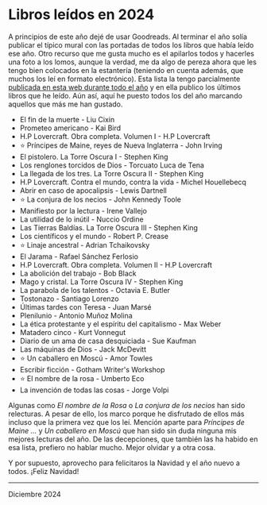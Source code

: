 
# Libros leídos en 2024


A principios de este año dejé de usar Goodreads. Al terminar el año solía publicar el típico mural con las portadas de todos los libros que había leído ese año. Otro recurso que me gusta mucho es el apilarlos todos y hacerles una foto a los lomos, aunque la verdad, me da algo de pereza ahora que les tengo bien colocados en la estantería (teniendo en cuenta además, que muchos los leí en formato electrónico). Esta lista la tengo parcialmente [publicada en esta web durante todo el año](https://panicerror.org/books.html) y en ella publico los últimos libros que he leído. Aún así, aquí he puesto todos los del año marcando aquellos que más me han gustado.



* El fin de la muerte - Liu Cixin
* Prometeo americano - Kai Bird
* H.P Lovercraft. Obra completa. Volumen I - H.P Lovercraft
* ⭐ Príncipes de Maine, reyes de Nueva Inglaterra - John Irving
* El pistolero. La Torre Oscura I - Stephen King
* Los renglones torcidos de Dios - Torcuato Luca de Tena
* La llegada de los tres. La Torre Oscura II - Stephen King
* H.P Lovercraft. Contra el mundo, contra la vida -  Michel Houellebecq
* Abrir en caso de apocalipsis - Lewis Dartnell
* ⭐ La conjura de los necios - John Kennedy Toole
* Manifiesto por la lectura - Irene Vallejo
* La utilidad de lo inútil - Nuccio Ordine
* Las Tierras Baldías. La Torre Oscura III - Stephen King
* Los científicos y el mundo - Robert P. Crease
* ⭐ Linaje ancestral - Adrian Tchaikovsky
* El Jarama - Rafael Sánchez Ferlosio
* H.P Lovercraft. Obra completa. Volumen II - H.P Lovercraft
* La abolición del trabajo - Bob Black
* Mago y cristal. La Torre Oscura IV - Stephen King
* La parabola de los talentos - Octavia E. Butler
* Tostonazo - Santiago Lorenzo
* Últimas tardes con Teresa - Juan Marsé
* Plenilunio - Antonio Muñoz Molina
* La ética protestante y el espíritu del capitalismo - Max Weber
* Matadero cinco - Kurt Vonnegut
* Diario de un ama de casa desquiciada - Sue Kaufman
* Las máquinas de Dios - Jack McDevitt
* ⭐ Un caballero en Moscú - Amor Towles
* Escribir ficción - Gotham Writer's Workshop
* ⭐ El nombre de la rosa - Umberto Eco
* La invención de todas las cosas - Jorge Volpi

Algunas como *El nombre de la Rosa* o *La conjura de los necios* han sido relecturas. A pesar de ello, los marco porque he disfrutado de ellos más incluso que la primera vez que los leí. Mención aparte para *Príncipes de Maine ...* y *Un caballero en Moscú* que han sido sin duda ninguna mis mejores lecturas del año. De las decepciones, que también las ha habido en esa lista, prefiero no hablar mucho. Mejor olvidar y a otra cosa.

Y por supuesto, aprovecho para felicitaros la Navidad y el año nuevo a todos. ¡Feliz Navidad!


---

Diciembre 2024
